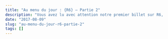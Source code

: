 ```yaml
---
title: "Au menu du jour : {R6} — Partie 2"
description: "Vous avez lu avec attention notre premier billet sur R6, et vous en voulez encore plus ? C’est normal, nous vous avions promis de continuer à vous parler du package le plus installé de l&rsqu…"
date: "2017-08-09"
slug: "au-menu-du-jour-r6-partie-2"
tags: []
---
```


